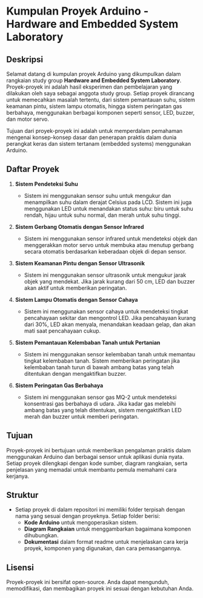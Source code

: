 # Kumpulan Proyek Arduino - Hardware and Embedded System Laboratory

## Deskripsi

Selamat datang di kumpulan proyek Arduino yang dikumpulkan dalam rangkaian study group **Hardware and Embedded System Laboratory**. Proyek-proyek ini adalah hasil eksperimen dan pembelajaran yang dilakukan oleh saya sebagai anggota study group. Setiap proyek dirancang untuk memecahkan masalah tertentu, dari sistem pemantauan suhu, sistem keamanan pintu, sistem lampu otomatis, hingga sistem peringatan gas berbahaya, menggunakan berbagai komponen seperti sensor, LED, buzzer, dan motor servo.

Tujuan dari proyek-proyek ini adalah untuk memperdalam pemahaman mengenai konsep-konsep dasar dan penerapan praktis dalam dunia perangkat keras dan sistem tertanam (embedded systems) menggunakan Arduino.

## Daftar Proyek

1. **Sistem Pendeteksi Suhu**
   - Sistem ini menggunakan sensor suhu untuk mengukur dan menampilkan suhu dalam derajat Celsius pada LCD. Sistem ini juga menggunakan LED untuk menandakan status suhu: biru untuk suhu rendah, hijau untuk suhu normal, dan merah untuk suhu tinggi.

2. **Sistem Gerbang Otomatis dengan Sensor Infrared**
   - Sistem ini menggunakan sensor infrared untuk mendeteksi objek dan menggerakkan motor servo untuk membuka atau menutup gerbang secara otomatis berdasarkan keberadaan objek di depan sensor.

3. **Sistem Keamanan Pintu dengan Sensor Ultrasonik**
   - Sistem ini menggunakan sensor ultrasonik untuk mengukur jarak objek yang mendekat. Jika jarak kurang dari 50 cm, LED dan buzzer akan aktif untuk memberikan peringatan.

4. **Sistem Lampu Otomatis dengan Sensor Cahaya**
   - Sistem ini menggunakan sensor cahaya untuk mendeteksi tingkat pencahayaan sekitar dan mengontrol LED. Jika pencahayaan kurang dari 30%, LED akan menyala, menandakan keadaan gelap, dan akan mati saat pencahayaan cukup.

5. **Sistem Pemantauan Kelembaban Tanah untuk Pertanian**
   - Sistem ini menggunakan sensor kelembaban tanah untuk memantau tingkat kelembaban tanah. Sistem memberikan peringatan jika kelembaban tanah turun di bawah ambang batas yang telah ditentukan dengan mengaktifkan buzzer.

6. **Sistem Peringatan Gas Berbahaya**
   - Sistem ini menggunakan sensor gas MQ-2 untuk mendeteksi konsentrasi gas berbahaya di udara. Jika kadar gas melebihi ambang batas yang telah ditentukan, sistem mengaktifkan LED merah dan buzzer untuk memberi peringatan.

## Tujuan

Proyek-proyek ini bertujuan untuk memberikan pengalaman praktis dalam menggunakan Arduino dan berbagai sensor untuk aplikasi dunia nyata. Setiap proyek dilengkapi dengan kode sumber, diagram rangkaian, serta penjelasan yang memadai untuk membantu pemula memahami cara kerjanya.

## Struktur

- Setiap proyek di dalam repositori ini memiliki folder terpisah dengan nama yang sesuai dengan proyeknya. Setiap folder berisi:
  - **Kode Arduino** untuk mengoperasikan sistem.
  - **Diagram Rangkaian** untuk menggambarkan bagaimana komponen dihubungkan.
  - **Dokumentasi** dalam format readme untuk menjelaskan cara kerja proyek, komponen yang digunakan, dan cara pemasangannya.

## Lisensi

Proyek-proyek ini bersifat open-source. Anda dapat mengunduh, memodifikasi, dan membagikan proyek ini sesuai dengan kebutuhan Anda.
